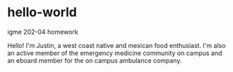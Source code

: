 # hello-world
igme 202-04 homework

Hello! I'm Justin, a west coast native and mexican food enthusiast. I'm also an active member of the emergency medicine community on campus and an eboard member for the on campus ambulance company. 
